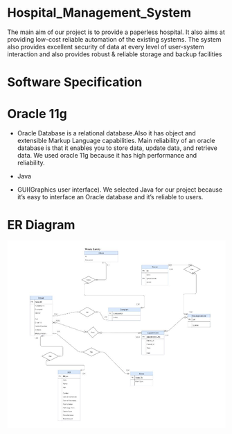 # Hospital_Management_System
The main aim of our project is to provide a paperless hospital. It also  aims at providing low-cost reliable automation of the existing systems. The  system also provides excellent security of data at every level of user-system  interaction and also provides robust &amp; reliable storage and backup facilities

# Software Specification
# Oracle 11g
* Oracle Database is a relational database.Also it has object and extensible Markup Language capabilities. Main reliability of an oracle  database is that it enables you to store data, update data, and retrieve data. We used oracle 11g because it has high performance and reliability.

* Java
* GUI(Graphics user interface). We selected Java for our project because it’s easy to interface an Oracle database and it’s reliable to users.

# ER Diagram
![ER Diagram](https://github.com/shivamlakhtariya/Hospital_Management_System/blob/main/Results/ER%20Diagram.JPG)

